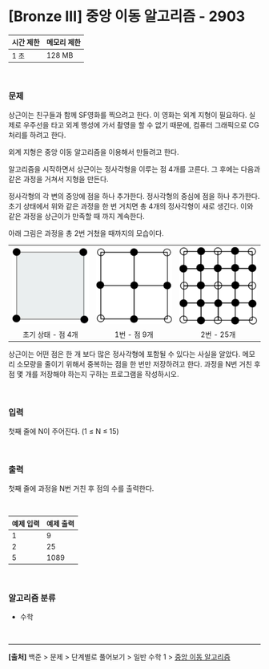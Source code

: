# [Bronze Ⅲ] 중앙 이동 알고리즘 - 2903

|시간 제한|메모리 제한|
|---|---|
|1 초|128 MB|

<br>

### 문제
상근이는 친구들과 함께 SF영화를 찍으려고 한다. 이 영화는 외계 지형이 필요하다. 실제로 우주선을 타고 외계 행성에 가서 촬영을 할 수 없기 때문에, 컴퓨터 그래픽으로 CG처리를 하려고 한다.

외계 지형은 중앙 이동 알고리즘을 이용해서 만들려고 한다.

알고리즘을 시작하면서 상근이는 정사각형을 이루는 점 4개를 고른다. 그 후에는 다음과 같은 과정을 거쳐서 지형을 만든다.

정사각형의 각 변의 중앙에 점을 하나 추가한다.
정사각형의 중심에 점을 하나 추가한다.
초기 상태에서 위와 같은 과정을 한 번 거치면 총 4개의 정사각형이 새로 생긴다. 이와 같은 과정을 상근이가 만족할 때 까지 계속한다.

아래 그림은 과정을 총 2번 거쳤을 때까지의 모습이다.

||||
|:-:|:-:|:-:|
|![alt text](image.png)|![alt text](image-1.png)|![alt text](image-2.png)|
|초기 상태 - 점 4개|1번 - 점 9개|2번 - 25개|

상근이는 어떤 점은 한 개 보다 많은 정사각형에 포함될 수 있다는 사실을 알았다. 메모리 소모량을 줄이기 위해서 중복하는 점을 한 번만 저장하려고 한다. 과정을 N번 거친 후 점 몇 개를 저장해야 하는지 구하는 프로그램을 작성하시오.

<br>

### 입력
첫째 줄에 N이 주어진다. (1 ≤ N ≤ 15)

<br>

### 출력
첫째 줄에 과정을 N번 거친 후 점의 수를 출력한다.

<br>

|예제 입력|예제 출력|
|---|---|
|1|9|
|2|25|
|5|1089|

<br>

### 알고리즘 분류
* 수학

<br>

---
**[출처]** 백준 > 문제 > 단계별로 풀어보기 > 일반 수학 1 > [중앙 이동 알고리즘](https://www.acmicpc.net/problem/2903)
